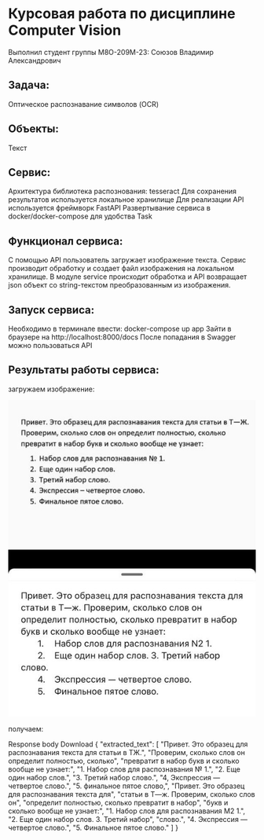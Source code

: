 # Курсовая работа по дисциплине Computer Vision

Выполнил студент группы М8О-209М-23: Союзов Владимир Александрович


## Задача:

Оптическое распознавание символов (OCR)

## Объекты:

Текст


## Сервис:

Архитектура библиотека распознования: tesseract
Для сохранения результатов используется локальное хранилище
Для реализации API используется фреймворк FastAPI
Развертывание сервиса в docker/docker-compose для удобства Task

## Функционал сервиса:

С помощью API пользователь загружает изображение текста. Сервис производит обработку и создает файл изображения на локальном хранилище. В модуле service происходит обработка и API возвращает json объект со string-текстом преобразованным из изображения.

## Запуск сервиса:

Необходимо в терминале ввести:  docker-compose up app
Зайти в браузере на http://localhost:8000/docs
После попадания в Swagger можно пользоваться API

## Результаты работы сервиса:

загружаем изображение:

![alt text](image3.jpg)

получаем:

	
Response body
Download
{
  "extracted_text": [
    "Привет. Это образец для распознавания текста для статьи в ТЖ.",
    "Проверим, сколько слов он определит полностью, сколько",
    "превратит в набор букв и сколько вообще не узнает:",
    "1. Набор слов для распознавания № 1.",
    "2. Еще один набор слов.",
    "3. Третий набор слово.",
    "4, Экспрессия — четвертое слово.",
    "5. финальное пятое слово,",
    "Привет. Это образец для распознавания текста для",
    "статьи в Т—ж. Проверим, сколько слов он",
    "определит полностью, сколько превратит в набор",
    "букв и сколько вообще не узнает:",
    "1. Набор слов для распознавания М2 1.",
    "2. Еще один набор слов. 3. Третий набор",
    "слово.",
    "4. Экспрессия — четвертое слово.",
    "5. Финальное пятое слово."
  ]
}
